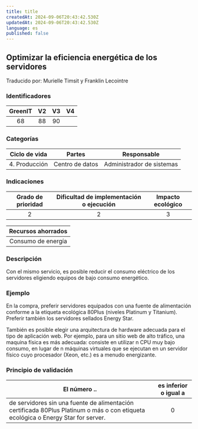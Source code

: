 ```yaml
---
title: title
createdAt: 2024-09-06T20:43:42.530Z
updatedAt: 2024-09-06T20:43:42.530Z
language: es
published: false
---
```

## Optimizar la eficiencia energética de los servidores
Traducido por: Murielle Timsit y Franklin Lecointre

### Identificadores

| GreenIT |  V2  |  V3  |  V4  |
|:-------:|:----:|:----:|:----:|
|   68   | 88  | 90  |  	|

### Categorías

| Ciclo de vida | Partes | Responsable |
|:---------:|:----:|:----:|
| 4. Producción | Centro de datos | Administrador de sistemas |

### Indicaciones

| Grado de prioridad   | Dificultad de implementación o ejecución | Impacto ecológico   |
|:-------------------:|:-------------------------:|:---------------------:|
| 2 | 2 | 3 |

| Recursos ahorrados |
|:----------------------------------------------------------:|
| Consumo de energía   |

### Descripción

Con el mismo servicio, es posible reducir el consumo eléctrico de los servidores eligiendo equipos de bajo consumo energético.

### Ejemplo

En la compra, preferir servidores equipados con una fuente de alimentación conforme a la etiqueta ecológica 80Plus (niveles Platinum y Titanium). Preferir también los servidores sellados Energy Star.

También es posible elegir una arquitectura de hardware adecuada para el tipo de aplicación web. Por ejemplo, para un sitio web de alto tráfico, una maquina física es más adecuada: consiste en utilizar n CPU muy bajo consumo, en lugar de n máquinas virtuales que se ejecutan en un servidor físico cuyo procesador (Xeon, etc.) es a menudo energizante.

### Principio de validación

| El número ..   | es inferior o igual a   |  
|-------------------|:-------------------------:|
| de servidores sin una fuente de alimentación certificada 80Plus Platinum o más o con etiqueta ecológica o Energy Star for server. | 0  |



